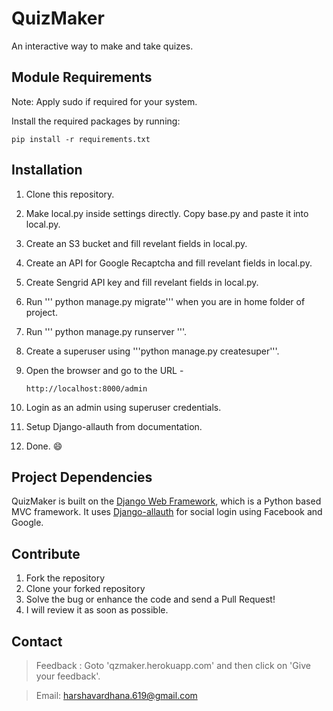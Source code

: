 # QuizMaker
An interactive way to make and take quizes.

## Module Requirements
Note: Apply sudo if required for your system.

Install the required packages by running:

```
pip install -r requirements.txt
```

## Installation
1. Clone this repository.

2. Make local.py inside settings directly. Copy base.py and paste it into local.py.

3. Create an S3 bucket and fill revelant fields in local.py.

5. Create an API for Google Recaptcha and fill revelant fields in local.py.

6. Create Sengrid API key and fill revelant fields in local.py.

7. Run ''' python manage.py migrate''' when you are in home folder of project.

8. Run ''' python manage.py runserver '''.

9. Create a superuser using '''python manage.py createsuper'''.

10. Open the browser and go to the URL -

    `http://localhost:8000/admin`


11. Login as an admin using superuser credentials.

12. Setup Django-allauth from documentation.

13. Done. :smile:

## Project Dependencies

QuizMaker is built on the [Django Web Framework](https://www.djangoproject.com/), which is a Python based MVC framework. It uses [Django-allauth](https://django-allauth.readthedocs.io/en/latest/) for social login using Facebook and Google.

## Contribute

1. Fork the repository
2. Clone your forked repository
3. Solve the bug or enhance the code and send a Pull Request!
4. I will review it as soon as possible.

## Contact

  > Feedback : Goto 'qzmaker.herokuapp.com' and then click on 'Give your feedback'.

  > Email: harshavardhana.619@gmail.com